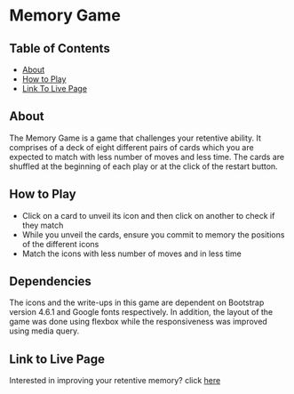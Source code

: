 # Memory Game

## Table of Contents

* [About](#About)
* [How to Play](#Howtoplay)
* [Link To Live Page](#linktolivepage)

## About

The Memory Game is a game that challenges your retentive ability. It comprises of a deck of eight different pairs of cards which you are expected to match with less number of moves and less time. The cards are shuffled at the beginning of each play or at the click of the restart button.

## How to Play

* Click on a card to unveil its icon and then click on another to check if they match
* While you unveil the cards, ensure you commit to memory the positions of the different icons
* Match the icons with less number of moves and in less time

## Dependencies

The icons and the write-ups in this game are dependent on Bootstrap version 4.6.1 and Google fonts respectively. In addition, the layout of the game was done using flexbox while the responsiveness was improved using media query.

## Link to Live Page

Interested in improving your retentive memory? click [here](https://francesakor.github.io/Memory-Game/)
